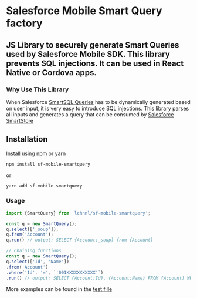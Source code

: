 # Salesforce Mobile Smart Query factory

## JS Library to securely generate Smart Queries used by Salesforce Mobile SDK. This library prevents SQL injections. It can be used in React Native or Cordova apps.

### Why Use This Library
When Salesforce [SmartSQL Queries](https://developer.salesforce.com/docs/atlas.en-us.noversion.mobile_sdk.meta/mobile_sdk/offline_smart_sql.htm) has to be dynamically generated based on user input, it is very easy to introduce SQL injections. This library parses all inputs and generates a query that can be consumed by [Salesforce SmartStore](https://developer.salesforce.com/docs/atlas.en-us.noversion.mobile_sdk.meta/mobile_sdk/offline_intro.htm)

## Installation

Install using npm or yarn

```
npm install sf-mobile-smartquery
```
or
```typescript
yarn add sf-mobile-smartquery
```


### Usage
```typescript
import {SmartQuery} from 'lchnnl/sf-mobile-smartquery'; 

const q = new SmartQuery();
q.select(['_soup']);
q.from('Account');
q.run() // output: SELECT {Account:_soup} from {Account}

// Chaining functions
const q = new SmartQuery();
q.select(['Id', 'Name'])
.from('Account')
.where('Id', '=', `'001XXXXXXXXXXX'`)
.run() // output: SELECT {Account:Id}, {Account:Name} FROM {Account} WHERE {Account:Id} = '001XXXXXXXXXXX'
```

More examples can be found in the [test fille](./src/SmartQuery.test.ts)
